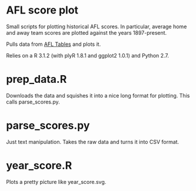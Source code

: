 AFL score plot
==============

Small scripts for plotting historical AFL scores. In particular, average home and away team scores are plotted against the years 1897-present.

Pulls data from [AFL Tables](http://afltables.com/afl/afl_index.html) and plots it.

Relies on a R 3.1.2 (with plyR 1.8.1 and ggplot2 1.0.1) and Python 2.7.

# prep_data.R

Downloads the data and squishes it into a nice long format for plotting. This calls parse_scores.py.

# parse_scores.py

Just text manipulation. Takes the raw data and turns it into CSV format.

# year_score.R

Plots a pretty picture like year_score.svg.
